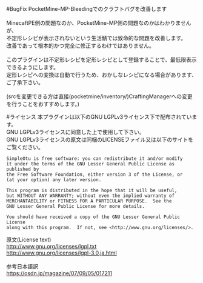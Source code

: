 #BugFix
PocketMine-MP-Bleedingでのクラフトバグを改善します</br>
</br>
MinecaftPE側の問題なのか、PocketMine-MP側の問題なのかはわかりませんが、</br>
不定形レシピが表示されないという生活鯖では致命的な問題を改善します。</br>
改善であって根本的かつ完全に修正するわけではありません。</br>
</br>
このプラグインは不定形レシピを定形レシピとして登録することで、最低限表示できるようにします。</br>
定形レシピへの変換は自動で行うため、おかしなレシピになる場合があります、ご了承下さい。</br>
</br>
(srcを変更できる方は直接(pocketmine/inventory/)CraftingManagerへの変更を行うことをおすすめします。)</br>

#ライセンス
本プラグインは以下のGNU LGPLv3ライセンス下で配布されています。</br>
GNU LGPLv3ライセンスに同意した上で使用して下さい。</br>
GNU LGPLv3ライセンスの原文は同梱のLICENSEファイル又は以下のサイトをご覧ください。</br>

	SimpleOtu is free software: you can redistribute it and/or modify
	it under the terms of the GNU Lesser General Public License as published by
	the Free Software Foundation, either version 3 of the License, or
	(at your option) any later version.

	This program is distributed in the hope that it will be useful,
	but WITHOUT ANY WARRANTY; without even the implied warranty of
	MERCHANTABILITY or FITNESS FOR A PARTICULAR PURPOSE.  See the
	GNU Lesser General Public License for more details.

	You should have received a copy of the GNU Lesser General Public License
	along with this program.  If not, see <http://www.gnu.org/licenses/>.

原文(License text)</br>
http://www.gnu.org/licenses/lgpl.txt</br>
http://www.gnu.org/licenses/lgpl-3.0.ja.html</br>
</br>
参考日本語訳</br>
https://osdn.jp/magazine/07/09/05/017211</br>